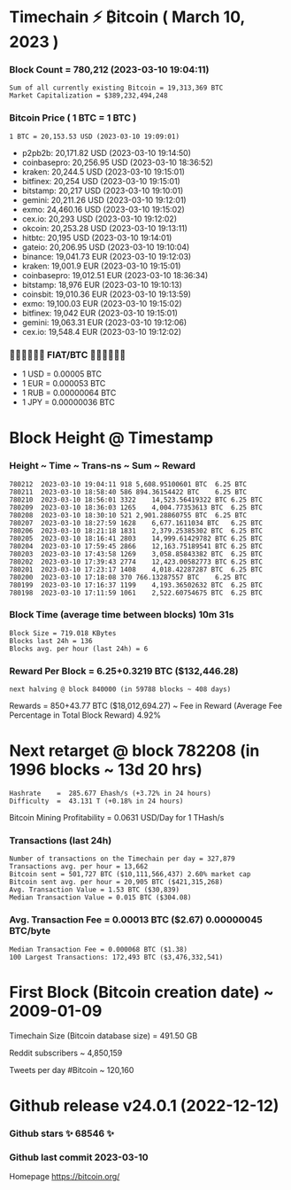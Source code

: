 # Timechain ⚡ ₿itcoin ( March 10, 2023 )
### Block Count = 780,212 (2023-03-10 19:04:11)
    Sum of all currently existing Bitcoin = 19,313,369 BTC
    Market Capitalization = $389,232,494,248
### Bitcoin Price ( 1 BTC = 1 BTC )
	1 BTC = 20,153.53 USD (2023-03-10 19:09:01)
- p2pb2b: 20,171.82 USD (2023-03-10 19:14:50)
- coinbasepro: 20,256.95 USD (2023-03-10 18:36:52)
- kraken: 20,244.5 USD (2023-03-10 19:15:01)
- bitfinex: 20,254 USD (2023-03-10 19:15:01)
- bitstamp: 20,217 USD (2023-03-10 19:10:01)
- gemini: 20,211.26 USD (2023-03-10 19:12:01)
- exmo: 24,460.16 USD (2023-03-10 19:15:02)
- cex.io: 20,293 USD (2023-03-10 19:12:02)
- okcoin: 20,253.28 USD (2023-03-10 19:13:11)
- hitbtc: 20,195 USD (2023-03-10 19:14:01)
- gateio: 20,206.95 USD (2023-03-10 19:10:04)
- binance: 19,041.73 EUR (2023-03-10 19:12:03)
- kraken: 19,001.9 EUR (2023-03-10 19:15:01)
- coinbasepro: 19,012.51 EUR (2023-03-10 18:36:34)
- bitstamp: 18,976 EUR (2023-03-10 19:10:13)
- coinsbit: 19,010.36 EUR (2023-03-10 19:13:59)
- exmo: 19,100.03 EUR (2023-03-10 19:15:02)
- bitfinex: 19,042 EUR (2023-03-10 19:15:01)
- gemini: 19,063.31 EUR (2023-03-10 19:12:06)
- cex.io: 19,548.4 EUR (2023-03-10 19:12:02)
### 💱💶💵💷💴💱 FIAT/BTC 💱💴💷💵💶💱
- 1 USD = 0.00005 BTC
- 1 EUR = 0.000053 BTC
- 1 RUB = 0.00000064 BTC
- 1 JPY = 0.00000036 BTC
# Block Height @ Timestamp
### Height	~ Time	~ Trans-ns	 ~ Sum	~ Reward
    780212	2023-03-10 19:04:11	918	5,608.95100601 BTC	6.25 BTC
    780211	2023-03-10 18:58:40	586	894.36154422 BTC	6.25 BTC
    780210	2023-03-10 18:56:01	3322	14,523.56419322 BTC	6.25 BTC
    780209	2023-03-10 18:36:03	1265	4,004.77353613 BTC	6.25 BTC
    780208	2023-03-10 18:30:10	521	2,901.28860755 BTC	6.25 BTC
    780207	2023-03-10 18:27:59	1628	6,677.1611034 BTC	6.25 BTC
    780206	2023-03-10 18:21:18	1831	2,379.25385302 BTC	6.25 BTC
    780205	2023-03-10 18:16:41	2803	14,999.61429782 BTC	6.25 BTC
    780204	2023-03-10 17:59:45	2866	12,163.75189541 BTC	6.25 BTC
    780203	2023-03-10 17:43:58	1269	3,058.85843382 BTC	6.25 BTC
    780202	2023-03-10 17:39:43	2774	12,423.00582773 BTC	6.25 BTC
    780201	2023-03-10 17:23:17	1408	4,018.42287287 BTC	6.25 BTC
    780200	2023-03-10 17:18:08	370	766.13287557 BTC	6.25 BTC
    780199	2023-03-10 17:16:37	1199	4,193.36502632 BTC	6.25 BTC
    780198	2023-03-10 17:11:59	1061	2,522.60754675 BTC	6.25 BTC
### Block Time (average time between blocks)	10m 31s
    Block Size = 719.018 KBytes
    Blocks last 24h = 136
    Blocks avg. per hour (last 24h) = 6
### Reward Per Block = 6.25+0.3219 BTC ($132,446.28) 
    next halving @ block 840000 (in 59788 blocks ~ 408 days)
Rewards = 850+43.77 BTC ($18,012,694.27) ~ Fee in Reward (Average Fee Percentage in Total Block Reward)	4.92%
# Next retarget @ block 782208 (in 1996 blocks ~ 13d 20 hrs)
    Hashrate    =  285.677 Ehash/s (+3.72% in 24 hours)
    Difficulty  =  43.131 T (+0.18% in 24 hours) 
Bitcoin Mining Profitability = 0.0631 USD/Day for 1 THash/s
### Transactions (last 24h)
    Number of transactions on the Timechain per day = 327,879
    Transactions avg. per hour = 13,662
    Bitcoin sent = 501,727 BTC ($10,111,566,437) 2.60% market cap
    Bitcoin sent avg. per hour = 20,905 BTC ($421,315,268)
    Avg. Transaction Value = 1.53 BTC ($30,839)
    Median Transaction Value = 0.015 BTC ($304.08)
### Avg. Transaction Fee = 0.00013 BTC ($2.67) 0.00000045 BTC/byte
    Median Transaction Fee = 0.000068 BTC ($1.38)
    100 Largest Transactions: 172,493 BTC ($3,476,332,541) 
# First Block (Bitcoin creation date) ~ 2009-01-09

Timechain Size (Bitcoin database size) = 491.50 GB

Reddit subscribers	~ 4,850,159

Tweets per day #Bitcoin	~ 120,160
# Github release	v24.0.1 (2022-12-12)
### Github stars	✨ 68546 ✨
### Github last commit	2023-03-10

Homepage	https://bitcoin.org/

